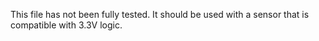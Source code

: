 This file has not been fully tested. It should be used with a sensor that is compatible with 3.3V logic.